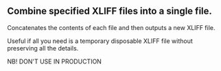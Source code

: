 Combine specified XLIFF files into a single file.
----------------------------------------------

Concatenates the <body> contents of each file and then outputs a new  XLIFF file.

Useful if all you need is a temporary disposable XLIFF file without preserving all the details.

NB! DON'T USE IN PRODUCTION
